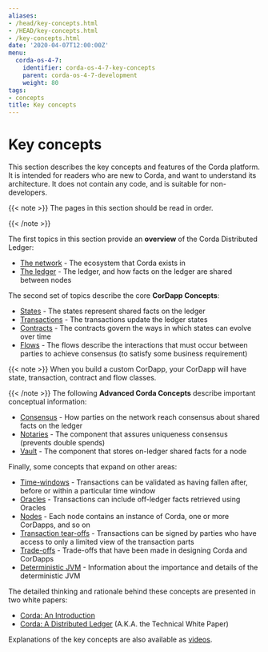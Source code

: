 ```yaml
---
aliases:
- /head/key-concepts.html
- /HEAD/key-concepts.html
- /key-concepts.html
date: '2020-04-07T12:00:00Z'
menu:
  corda-os-4-7:
    identifier: corda-os-4-7-key-concepts
    parent: corda-os-4-7-development
    weight: 80
tags:
- concepts
title: Key concepts
---
```




# Key concepts

This section describes the key concepts and features of the Corda platform. It is intended for readers who are new to
Corda, and want to understand its architecture. It does not contain any code, and is suitable for non-developers.

{{< note >}}
The pages in this section should be read in order.

{{< /note >}}

The first topics in this section provide an **overview** of the Corda Distributed Ledger:

* [The network](key-concepts-ecosystem.md) - The ecosystem that Corda exists in
* [The ledger](key-concepts-ledger.md) - The ledger, and how facts on the ledger are shared between nodes

The second set of topics describe the core **CorDapp Concepts**:

* [States](key-concepts-states.md) - The states represent shared facts on the ledger
* [Transactions](key-concepts-transactions.md) - The transactions update the ledger states
* [Contracts](key-concepts-contracts.md) - The contracts govern the ways in which states can evolve over time
* [Flows](key-concepts-flows.md) - The flows describe the interactions that must occur between parties to achieve consensus (to satisfy some business requirement)

{{< note >}}
When you build a custom CorDapp, your CorDapp will have state, transaction, contract and flow classes.

{{< /note >}}
The following **Advanced Corda Concepts** describe important conceptual information:

* [Consensus](key-concepts-consensus.md) - How parties on the network reach consensus about shared facts on the ledger
* [Notaries](key-concepts-notaries.md) - The component that assures uniqueness consensus (prevents double spends)
* [Vault](key-concepts-vault.md) - The component that stores on-ledger shared facts for a node

Finally, some concepts that expand on other areas:

* [Time-windows](key-concepts-time-windows.md) - Transactions can be validated as having fallen after, before or within a particular time window
* [Oracles](key-concepts-oracles.md) - Transactions can include off-ledger facts retrieved using Oracles
* [Nodes](key-concepts-node.md) - Each node contains an instance of Corda, one or more CorDapps, and so on
* [Transaction tear-offs](key-concepts-tearoffs.md) - Transactions can be signed by parties who have access to only a limited view of the transaction parts
* [Trade-offs](key-concepts-tradeoffs.md) - Trade-offs that have been made in designing Corda and CorDapps
* [Deterministic JVM](key-concepts-djvm.md) - Information about the importance and details of the deterministic JVM

The detailed thinking and rationale behind these concepts are presented in two white papers:

* [Corda: An Introduction](https://www.r3.com/white-papers/the-corda-platform-an-introduction-whitepaper/)
* [Corda: A Distributed Ledger](https://www.r3.com/white-papers/corda-technical-whitepaper/) (A.K.A. the Technical White Paper)

Explanations of the key concepts are also available as [videos](https://vimeo.com/album/4555732/).
